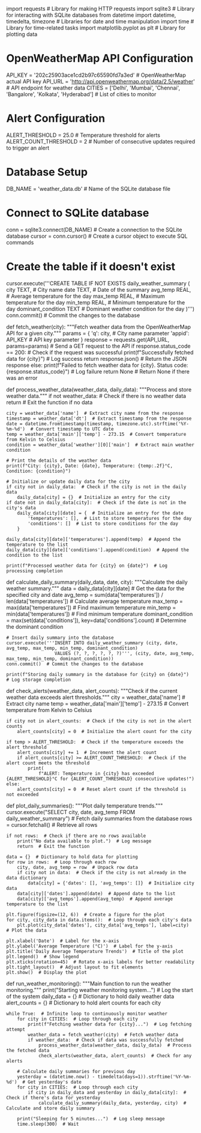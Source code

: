 import requests  # Library for making HTTP requests
import sqlite3  # Library for interacting with SQLite databases
from datetime import datetime, timedelta, timezone  # Libraries for date and time manipulation
import time  # Library for time-related tasks
import matplotlib.pyplot as plt  # Library for plotting data

# OpenWeatherMap API Configuration
API_KEY = '202c25903ace1cd2b97c65590fd7a3ed'  # OpenWeatherMap actual API key
API_URL = 'http://api.openweathermap.org/data/2.5/weather'  # API endpoint for weather data
CITIES = ['Delhi', 'Mumbai', 'Chennai', 'Bangalore', 'Kolkata', 'Hyderabad']  # List of cities to monitor

# Alert Configuration
ALERT_THRESHOLD = 25.0  # Temperature threshold for alerts
ALERT_COUNT_THRESHOLD = 2  # Number of consecutive updates required to trigger an alert

# Database Setup
DB_NAME = 'weather_data.db'  # Name of the SQLite database file

# Connect to SQLite database
conn = sqlite3.connect(DB_NAME)  # Create a connection to the SQLite database
cursor = conn.cursor()  # Create a cursor object to execute SQL commands

# Create the table if it doesn't exist
cursor.execute('''CREATE TABLE IF NOT EXISTS daily_weather_summary (
                    city TEXT,  # City name
                    date TEXT,  # Date of the summary
                    avg_temp REAL,  # Average temperature for the day
                    max_temp REAL,  # Maximum temperature for the day
                    min_temp REAL,  # Minimum temperature for the day
                    dominant_condition TEXT  # Dominant weather condition for the day
                 )''')
conn.commit()  # Commit the changes to the database


def fetch_weather(city):
    """Fetch weather data from the OpenWeatherMap API for a given city."""
    params = {
        'q': city,  # City name parameter
        'appid': API_KEY  # API key parameter
    }
    response = requests.get(API_URL, params=params)  # Send a GET request to the API
    if response.status_code == 200:  # Check if the request was successful
        print(f"Successfully fetched data for {city}")  # Log success
        return response.json()  # Return the JSON response
    else:
        print(f"Failed to fetch weather data for {city}. Status code: {response.status_code}")  # Log failure
        return None  # Return None if there was an error


def process_weather_data(weather_data, daily_data):
    """Process and store weather data."""
    if not weather_data:  # Check if there is no weather data
        return  # Exit the function if no data

    city = weather_data['name']  # Extract city name from the response
    timestamp = weather_data['dt']  # Extract timestamp from the response
    date = datetime.fromtimestamp(timestamp, timezone.utc).strftime('%Y-%m-%d')  # Convert timestamp to UTC date
    temp = weather_data['main']['temp'] - 273.15  # Convert temperature from Kelvin to Celsius
    condition = weather_data['weather'][0]['main']  # Extract main weather condition

    # Print the details of the weather data
    print(f"City: {city}, Date: {date}, Temperature: {temp:.2f}°C, Condition: {condition}")

    # Initialize or update daily data for the city
    if city not in daily_data:  # Check if the city is not in the daily data
        daily_data[city] = {}  # Initialize an entry for the city
    if date not in daily_data[city]:  # Check if the date is not in the city's data
        daily_data[city][date] = {  # Initialize an entry for the date
            'temperatures': [],  # List to store temperatures for the day
            'conditions': []  # List to store conditions for the day
        }

    daily_data[city][date]['temperatures'].append(temp)  # Append the temperature to the list
    daily_data[city][date]['conditions'].append(condition)  # Append the condition to the list

    print(f"Processed weather data for {city} on {date}")  # Log processing completion


def calculate_daily_summary(daily_data, date, city):
    """Calculate the daily weather summary."""
    data = daily_data[city][date]  # Get the data for the specified city and date
    avg_temp = sum(data['temperatures']) / len(data['temperatures'])  # Calculate average temperature
    max_temp = max(data['temperatures'])  # Find maximum temperature
    min_temp = min(data['temperatures'])  # Find minimum temperature
    dominant_condition = max(set(data['conditions']), key=data['conditions'].count)  # Determine the dominant condition

    # Insert daily summary into the database
    cursor.execute('''INSERT INTO daily_weather_summary (city, date, avg_temp, max_temp, min_temp, dominant_condition)
                      VALUES (?, ?, ?, ?, ?, ?)''', (city, date, avg_temp, max_temp, min_temp, dominant_condition))
    conn.commit()  # Commit the changes to the database

    print(f"Storing daily summary in the database for {city} on {date}")  # Log storage completion


def check_alerts(weather_data, alert_counts):
    """Check if the current weather data exceeds alert thresholds."""
    city = weather_data['name']  # Extract city name
    temp = weather_data['main']['temp'] - 273.15  # Convert temperature from Kelvin to Celsius

    if city not in alert_counts:  # Check if the city is not in the alert counts
        alert_counts[city] = 0  # Initialize the alert count for the city

    if temp > ALERT_THRESHOLD:  # Check if the temperature exceeds the alert threshold
        alert_counts[city] += 1  # Increment the alert count
        if alert_counts[city] >= ALERT_COUNT_THRESHOLD:  # Check if the alert count meets the threshold
            print(
                f"ALERT: Temperature in {city} has exceeded {ALERT_THRESHOLD}°C for {ALERT_COUNT_THRESHOLD} consecutive updates!")
    else:
        alert_counts[city] = 0  # Reset alert count if the threshold is not exceeded


def plot_daily_summaries():
    """Plot daily temperature trends."""
    cursor.execute("SELECT city, date, avg_temp FROM daily_weather_summary")  # Fetch daily summaries from the database
    rows = cursor.fetchall()  # Retrieve all rows

    if not rows:  # Check if there are no rows available
        print("No data available to plot.")  # Log message
        return  # Exit the function

    data = {}  # Dictionary to hold data for plotting
    for row in rows:  # Loop through each row
        city, date, avg_temp = row  # Unpack row data
        if city not in data:  # Check if the city is not already in the data dictionary
            data[city] = {'dates': [], 'avg_temps': []}  # Initialize city data
        data[city]['dates'].append(date)  # Append date to the list
        data[city]['avg_temps'].append(avg_temp)  # Append average temperature to the list

    plt.figure(figsize=(12, 6))  # Create a figure for the plot
    for city, city_data in data.items():  # Loop through each city's data
        plt.plot(city_data['dates'], city_data['avg_temps'], label=city)  # Plot the data

    plt.xlabel('Date')  # Label for the x-axis
    plt.ylabel('Average Temperature (°C)')  # Label for the y-axis
    plt.title('Daily Average Temperature Trends')  # Title of the plot
    plt.legend()  # Show legend
    plt.xticks(rotation=45)  # Rotate x-axis labels for better readability
    plt.tight_layout()  # Adjust layout to fit elements
    plt.show()  # Display the plot


def run_weather_monitoring():
    """Main function to run the weather monitoring."""
    print("Starting weather monitoring system...")  # Log the start of the system
    daily_data = {}  # Dictionary to hold daily weather data
    alert_counts = {}  # Dictionary to hold alert counts for each city

    while True:  # Infinite loop to continuously monitor weather
        for city in CITIES:  # Loop through each city
            print(f"Fetching weather data for {city}...")  # Log fetching attempt
            weather_data = fetch_weather(city)  # Fetch weather data
            if weather_data:  # Check if data was successfully fetched
                process_weather_data(weather_data, daily_data)  # Process the fetched data
                check_alerts(weather_data, alert_counts)  # Check for any alerts

        # Calculate daily summaries for previous day
        yesterday = (datetime.now() - timedelta(days=1)).strftime('%Y-%m-%d')  # Get yesterday's date
        for city in CITIES:  # Loop through each city
            if city in daily_data and yesterday in daily_data[city]:  # Check if there's data for yesterday
                calculate_daily_summary(daily_data, yesterday, city)  # Calculate and store daily summary

        print("Sleeping for 5 minutes...")  # Log sleep message
        time.sleep(300)  # Wait
